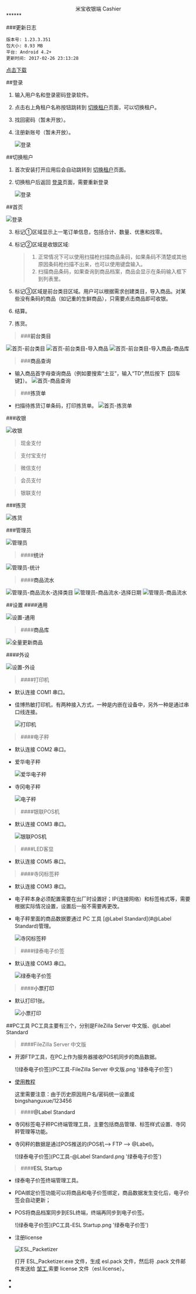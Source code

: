 <center>米宝收银端 Cashier</center>
******


###更新日志

	版本号: 1.23.3.351 
	包大小: 8.93 MB
	平台: Android 4.2+
	更新时间: 2017-02-26 23:13:28


	
[点击下载](https://beta.bugly.qq.com/bz9i "最新版本 v1.23.3.351 ")


##<a name="signin">登录</a>

1. 输入用户名和登录密码登录软件。
2. 点击右上角租户名称按钮跳转到 [切换租户](#hostserver)页面，可以切换租户。
3. 找回密码（暂未开放）。
4. 注册新账号（暂未开放）。
	
	![登录](登录.png '登录')

##<a name="hostserver">切换租户</a>

1. 首次安装打开应用后会自动跳转到 [切换租户](#hostserver)页面。
2. 切换租户后返回 [登录](#signin)页面，需要重新登录
	
	![登录](租户列表.png '切换租户')

##<a name="home">首页</a>

![登录](003-首页.png '首页')


3. 标记①区域显示上一笔订单信息，包括合计、数量、优惠和找零。
4. 标记②区域是收银区域:
	> 1. 正常情况下可以使用扫描枪扫描商品条码，如果条码不清楚或其他原因条码枪扫描不出来，也可以使用键盘输入。
	> 2. 扫描商品条码，如果查询到商品档案，商品会显示在条码输入框下到列表里。
	
5. 标记③区域是前台类目区域。用户可以根据需求创建类目，导入商品。对某些没有条码的商品（如记重的生鲜商品），只需要点击商品即可收银。
6. 结算。
7. 拣货。


>###<a name="首页-前台类目">前台类目</a>

![首页-前台类目](首页-前台类目.png '首页-前台类目')
![首页-前台类目-导入商品](首页-前台类目-导入商品.png '首页-前台类目-导入商品')
![首页-前台类目-导入商品-商品库](首页-前台类目-导入商品-商品库.png '首页-前台类目-导入商品-商品库')



>###<a name="首页-商品查询">商品查询</a>

* 输入商品首字母查询商品（例如要搜索“土豆”，输入“TD”,然后按下【回车键】）。
	![首页-商品查询](首页-商品查询.png '首页-商品查询')



>###<a name="首页-拣货单">拣货单</a>

* 扫描待拣货订单条码，打印拣货单。
	![首页-拣货单](首页-扫描打印拣货单.png '首页-商品查询')

###<a name="收银">收银</a>

![收银](收银.png '收银')

> 现金支付

> 支付宝支付

> 微信支付

> 会员支付

> 银联支付


###<a name="拣货">拣货</a>

![拣货](拣货.png '拣货')

###<a name="administrator">管理员</a>

![管理员](管理员.png '管理员')

> ####<a name="统计">统计</a>

![管理员-统计](管理员-统计.png '管理员-统计')

>####<a name="商品流水">商品流水</a>

![管理员-商品流水-选择类目](管理员-商品流水-选择类目.png '管理员-商品流水-选择类目')
![管理员-商品流水-选择日期](管理员-商品流水-选择日期.png '管理员-商品流水-选择日期')
![管理员-商品流水](管理员-商品流水.png '管理员-商品流水')




##<a name="settings">设置</a>
####<a name="settings_general">通用</a>

![设置-通用](设置-通用.png '设置-通用')

>####<a name="商品库">商品库</a>

![全量更新商品](设置-全量更新商品.png '小票打印')


####<a name="settings_peripheral">外设</a>

![设置-外设](设置-外设.jpg '设置-外设')

> ####打印机

* 默认连接 COM1 串口。
* 佳博热敏打印机，有两种接入方式，一种是内嵌在设备中，另外一种是通过串口线连接。
	
	![打印机](设置-外设-打印机.png '打印机')

> ####电子秤

* 默认连接 COM2 串口。
* 爱华电子秤

	![爱华电子秤](爱华电子秤--选择通讯模式.png '爱华电子秤')

* 寺冈电子秤
	
	![电子秤](设置-外设-电子秤.png '电子秤')


> ####银联POS机

* 默认连接 COM3 串口。

	![银联POS机](设置-外设-银联.png '首页-商品查询')


> ####LED客显

* 默认连接 COM5 串口。


> ####寺冈标签秤

* 默认连接 COM3 串口。
* 电子秤本身必须配置需要在出厂时设置好；IP(连接网络）和标签格式等，需要根据实际情况设置，设置后一般不需要再更改。
* 电子秤里面的商品数据要通过 PC 工具 [@Label Standard](#@Label Standard)管理。


	![寺冈标签秤](设置-外设-标签秤.png '寺冈标签秤')
	
	
> ####绿泰电子价签

* 默认连接 COM3 串口。

	![绿泰电子价签](设置-外设-电子价签.png '绿泰电子价签')


>####<a name="peripheral">小票打印</a>

* 默认打印1张。

	![小票打印](设置-外设-小票打印.png '小票打印')
	
	
##<a name="PC工具">PC工具</a>
PC工具主要有三个，分别是FileZilla Server 中文版、@Label Standard

> ####FileZilla Server 中文版

*  开源FTP工具，在PC上作为服务器接收POS机同步的商品数据。

	![绿泰电子价签](PC工具-FileZilla Server 中文版.png '绿泰电子价签')

* [使用教程](http://wenku.baidu.com/link?url=7aaXH9gq34PDvO6ZGWA4hdQJqjfAwg8NOpF6iTcR2gmqB7KjCZGZGaUa4MJ5Amu_1PyQ7AhBtWSxVMdJrdSBpHdvHBhuZW0keha8PLHccoO)

	这里需要注意：由于历史原因用户名/密码统一设置成bingshanguxue/123456

 

> ####<a name="@Label Standard">@Label Standard</a>

* 寺冈标签电子秤PC终端管理工具，主要包括商品管理、标签样式设置、寺冈秤管理等功能。
* 寺冈秤的数据是通过POS推送的(POS机--> FTP --> @Label)。

	![绿泰电子价签](PC工具-@Label Standard.png '绿泰电子价签')


> ####<a name="ESL Startup">ESL Startup</a>

* 绿泰电子价签终端管理工具。
* PDA绑定价签功能可以将商品和电子价签绑定，商品数据发生变化后，电子价签会自动更新；
* POS将商品档案同步到ESL终端，终端再同步到电子价签。

	![绿泰电子价签](PC工具-ESL Startup.png '绿泰电子价签')

* 注册license

	![ESL_Packetizer](PC工具-ESL-ESL_Packetizer.png 'ESL_Packetizer')
	
	打开 ESL_Packetizer.exe 文件，生成 esl.pack 文件，然后将 .pack 文件邮件发送给 [邹工](zoulingang@century-cn.com),索要 license 文件（esl.license）。

* 
* 

